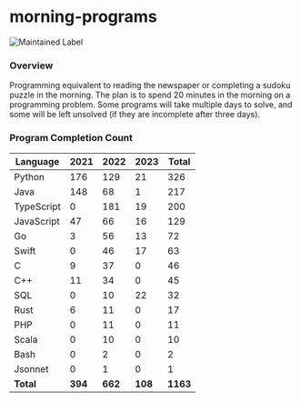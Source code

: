 # morning-programs

![Maintained Label](https://img.shields.io/badge/Maintained-Partially-yellow?style=for-the-badge)

### Overview

Programming equivalent to reading the newspaper or completing a sudoku puzzle in the morning.  The plan is to spend 20 
minutes in the morning on a programming problem.  Some programs will take multiple days to solve, and some will be left 
unsolved (if they are incomplete after three days).

### Program Completion Count

| Language   | 2021    | 2022    | 2023    | Total    |
|------------|---------|---------|---------|----------|
| Python     | 176     | 129     | 21      | 326      |
| Java       | 148     | 68      | 1       | 217      |
| TypeScript | 0       | 181     | 19      | 200      |
| JavaScript | 47      | 66      | 16      | 129      |
| Go         | 3       | 56      | 13      | 72       |
| Swift      | 0       | 46      | 17      | 63       |
| C          | 9       | 37      | 0       | 46       |
| C++        | 11      | 34      | 0       | 45       |
| SQL        | 0       | 10      | 22      | 32       |
| Rust       | 6       | 11      | 0       | 17       |
| PHP        | 0       | 11      | 0       | 11       |
| Scala      | 0       | 10      | 0       | 10       |
| Bash       | 0       | 2       | 0       | 2        |
| Jsonnet    | 0       | 1       | 0       | 1        |
| **Total**  | **394** | **662** | **108** | **1163** |
